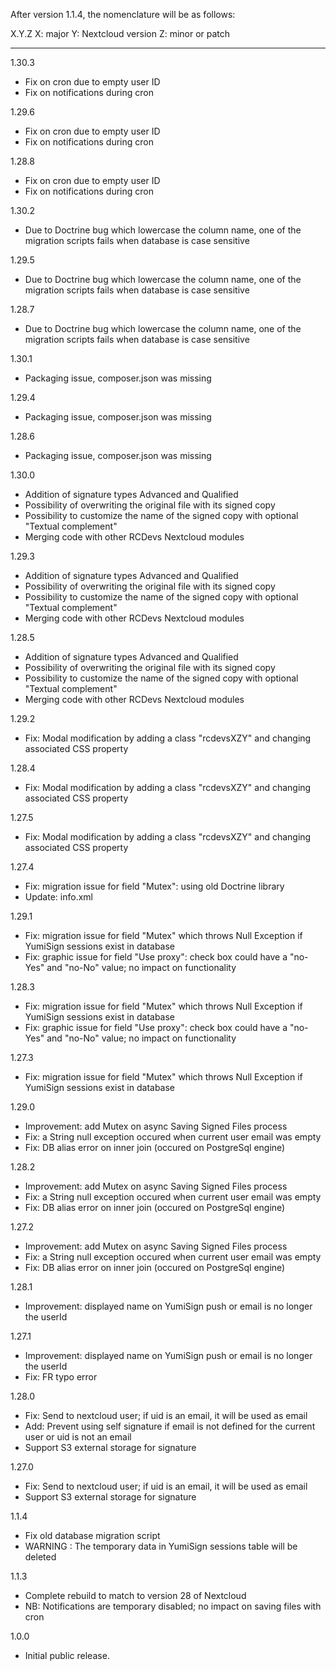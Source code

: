 After version 1.1.4, the nomenclature will be as follows:

X.Y.Z
X: major
Y: Nextcloud version
Z: minor or patch

-----------------------------------------
1.30.3
- Fix on cron due to empty user ID
- Fix on notifications during cron

1.29.6
- Fix on cron due to empty user ID
- Fix on notifications during cron

1.28.8
- Fix on cron due to empty user ID
- Fix on notifications during cron

1.30.2
- Due to Doctrine bug which lowercase the column name, one of the migration scripts fails when database is case sensitive

1.29.5
- Due to Doctrine bug which lowercase the column name, one of the migration scripts fails when database is case sensitive

1.28.7
- Due to Doctrine bug which lowercase the column name, one of the migration scripts fails when database is case sensitive

1.30.1
- Packaging issue, composer.json was missing

1.29.4
- Packaging issue, composer.json was missing

1.28.6
- Packaging issue, composer.json was missing

1.30.0
- Addition of signature types Advanced and Qualified
- Possibility of overwriting the original file with its signed copy
- Possibility to customize the name of the signed copy with optional "Textual complement"
- Merging code with other RCDevs Nextcloud modules

1.29.3
- Addition of signature types Advanced and Qualified
- Possibility of overwriting the original file with its signed copy
- Possibility to customize the name of the signed copy with optional "Textual complement"
- Merging code with other RCDevs Nextcloud modules

1.28.5
- Addition of signature types Advanced and Qualified
- Possibility of overwriting the original file with its signed copy
- Possibility to customize the name of the signed copy with optional "Textual complement"
- Merging code with other RCDevs Nextcloud modules

1.29.2
- Fix: Modal modification by adding a class "rcdevsXZY" and changing associated CSS property

1.28.4
- Fix: Modal modification by adding a class "rcdevsXZY" and changing associated CSS property

1.27.5
- Fix: Modal modification by adding a class "rcdevsXZY" and changing associated CSS property

1.27.4
- Fix: migration issue for field "Mutex": using old Doctrine library
- Update: info.xml

1.29.1
- Fix: migration issue for field "Mutex" which throws Null Exception if YumiSign sessions exist in database
- Fix: graphic issue for field "Use proxy": check box could have a "no-Yes" and "no-No" value; no impact on functionality

1.28.3
- Fix: migration issue for field "Mutex" which throws Null Exception if YumiSign sessions exist in database
- Fix: graphic issue for field "Use proxy": check box could have a "no-Yes" and "no-No" value; no impact on functionality

1.27.3
- Fix: migration issue for field "Mutex" which throws Null Exception if YumiSign sessions exist in database

1.29.0
- Improvement: add Mutex on async Saving Signed Files process
- Fix: a String null exception occured when current user email was empty
- Fix: DB alias error on inner join (occured on PostgreSql engine)

1.28.2
- Improvement: add Mutex on async Saving Signed Files process
- Fix: a String null exception occured when current user email was empty
- Fix: DB alias error on inner join (occured on PostgreSql engine)

1.27.2
- Improvement: add Mutex on async Saving Signed Files process
- Fix: a String null exception occured when current user email was empty
- Fix: DB alias error on inner join (occured on PostgreSql engine)

1.28.1
- Improvement: displayed name on YumiSign push or email is no longer the userId

1.27.1
- Improvement: displayed name on YumiSign push or email is no longer the userId
- Fix: FR typo error

1.28.0
- Fix: Send to nextcloud user; if uid is an email, it will be used as email
- Add: Prevent using self signature if email is not defined for the current user or uid is not an email
- Support S3 external storage for signature

1.27.0
- Fix: Send to nextcloud user; if uid is an email, it will be used as email
- Support S3 external storage for signature

1.1.4
- Fix old database migration script
- WARNING : The temporary data in YumiSign sessions table will be deleted

1.1.3
- Complete rebuild to match to version 28 of Nextcloud
- NB: Notifications are temporary disabled; no impact on saving files with cron

1.0.0
- Initial public release.
